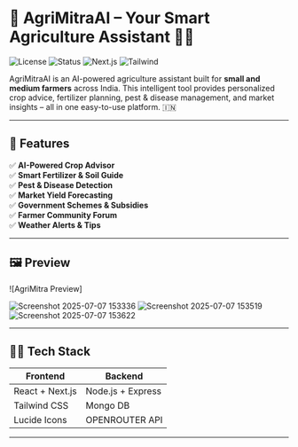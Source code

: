 # 🌿 AgriMitraAI – Your Smart Agriculture Assistant 🤖🌾

![License](https://img.shields.io/badge/license-MIT-green)
![Status](https://img.shields.io/badge/status-active-brightgreen)
![Next.js](https://img.shields.io/badge/built%20with-Next.js-blue)
![Tailwind](https://img.shields.io/badge/styled%20with-TailwindCSS-38b2ac)

AgriMitraAI is an AI-powered agriculture assistant built for **small and medium farmers** across India. This intelligent tool provides personalized crop advice, fertilizer planning, pest & disease management, and market insights – all in one easy-to-use platform. 🇮🇳

---

## 🚀 Features

✅ **AI-Powered Crop Advisor**  
✅ **Smart Fertilizer & Soil Guide**  
✅ **Pest & Disease Detection**  
✅ **Market Yield Forecasting**  
✅ **Government Schemes & Subsidies**  
✅ **Farmer Community Forum**  
✅ **Weather Alerts & Tips**

---

## 🖼️ Preview

![AgriMitra Preview]

![Screenshot 2025-07-07 153336](https://github.com/user-attachments/assets/cb95fe50-c9de-419c-994a-1d22a9a2dd78)
![Screenshot 2025-07-07 153519](https://github.com/user-attachments/assets/7ce5dac2-a84c-4d9e-9603-68d71b909c5d)
![Screenshot 2025-07-07 153622](https://github.com/user-attachments/assets/5ca841d9-69a2-42de-bf5f-b6efe9475582)

---

## 🧑‍💻 Tech Stack

| Frontend         | Backend               | 
|------------------|-----------------------|
| React + Next.js  | Node.js + Express     | 
| Tailwind CSS     | Mongo DB              | 
| Lucide Icons     | OPENROUTER API        |   

---



